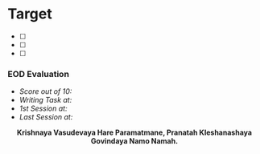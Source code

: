 # Target

- [ ] 
- [ ] 
- [ ] 

### EOD Evaluation
- *Score out of 10:* 
- *Writing Task at:* 
- *1st Session at:*
- *Last Session at:* 


<center><b>Krishnaya Vasudevaya Hare Paramatmane, Pranatah Kleshanashaya Govindaya Namo Namah.</b></center>